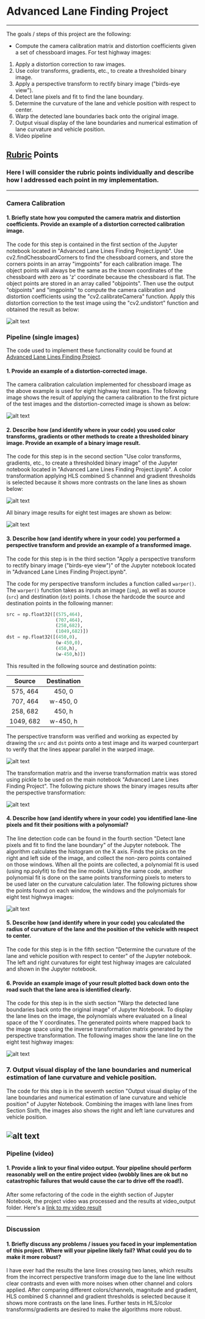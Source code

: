 # **Advanced Lane Finding Project**

---
The goals / steps of this project are the following:

* Compute the camera calibration matrix and distortion coefficients given a set of chessboard images.
For test highway images:
 1. Apply a distortion correction to raw images.
 2. Use color transforms, gradients, etc., to create a thresholded binary image.
 3. Apply a perspective transform to rectify binary image ("birds-eye view").
 4. Detect lane pixels and fit to find the lane boundary.
 5. Determine the curvature of the lane and vehicle position with respect to center.
 6. Warp the detected lane boundaries back onto the original image.
 7. Output visual display of the lane boundaries and numerical estimation of lane curvature and vehicle position.
 8. Video pipeline

[//]: # (Image References)

[image1]: ./output_images/undistort_output.png "Undistorted"
[image2]: ./output_images/undistort_Image.png "Road Transformed"
[image3]: ./output_images/combined_s_gradientthreshold.png "Binary"
[image4]: ./output_images/pipelineall.png "Binary Example"
[image5]: ./output_images/warped_image.png "Warp Example"
[image6]: ./output_images/orig_warped_all.png "Orig and Warp Example"
[image7]: ./output_images/color_fit_lines.png "Fit Visual"
[image8]: ./output_images/laneline_all.png "Output"
[image9]: ./output_images/laneline_curvature_all.png "Output"
[video1]: ./video_output/project_video.mp4 "Video"

## [Rubric](https://review.udacity.com/#!/rubrics/571/view) Points

### Here I will consider the rubric points individually and describe how I addressed each point in my implementation.  

---

### Camera Calibration

#### 1. Briefly state how you computed the camera matrix and distortion coefficients. Provide an example of a distortion corrected calibration image.

The code for this step is contained in the first section of the Jupyter notebook located in "Advanced Lane Lines Finding Project.ipynb". Use cv2.findChessboardCorners to find the chessboard corners, and store the corners points in an array "imgpoints" for each calibration image. The object points will always be the same as the known coordinates of the chessboard with zero as 'z' coordinate because the chessboard is flat. The object points are stored in an array called "objpoints". Then use the output "objpoints" and "imgpoints" to compute the camera calibration and distortion coefficients using the "cv2.calibrateCamera" function. Apply this distortion correction to the test image using the "cv2.undistort" function and obtained the result as below: 

![alt text][image1]

### Pipeline (single images)
The code used to implement these functionality could be found at [Advanced Lane Lines Finding Project](Advanced%Lane%Lines%Finding%Project.ipynb).

#### 1. Provide an example of a distortion-corrected image.

The camera calibration calculation implemented for chessboard image as the above example is used for eight highway test images. The following image shows the result of applying the camera calibration to the first picture of the test images and the distortion-corrected image is shown as below:

![alt text][image2]

#### 2. Describe how (and identify where in your code) you used color transforms, gradients or other methods to create a thresholded binary image.  Provide an example of a binary image result.

The code for this step is in the second section "Use color transforms, gradients, etc., to create a thresholded binary image" of the Jupyter notebook located in "Advanced Lane Lines Finding Project.ipynb". A color transformation applying HLS combined S channnel and gradient thresholds is selected because it shows more contrasts on the lane lines as shown below:

![alt text][image3]

All binary image results for eight test images are shown as below:

![alt text][image4]

#### 3. Describe how (and identify where in your code) you performed a perspective transform and provide an example of a transformed image.

The code for this step is in the third section "Apply a perspective transform to rectify binary image ("birds-eye view")" of the Jupyter notebook located in "Advanced Lane Lines Finding Project.ipynb".

The code for my perspective transform includes a function called `warper()`.  The `warper()` function takes as inputs an image (`img`), as well as source (`src`) and destination (`dst`) points.  I chose the hardcode the source and destination points in the following manner:

```python
src = np.float32([(575,464),
                  (707,464), 
                  (258,682), 
                  (1049,682)])
dst = np.float32([(450,0),
                  (w-450,0),
                  (450,h),
                  (w-450,h)])
```

This resulted in the following source and destination points:

| Source        | Destination   | 
|:-------------:|:-------------:| 
| 575, 464      | 450, 0        | 
| 707, 464      | w-450, 0      |
| 258, 682      | 450, h        |
| 1049, 682     | w-450, h      |

The perspective transform was verified and working as expected by drawing the `src` and `dst` points onto a test image and its warped counterpart to verify that the lines appear parallel in the warped image.

![alt text][image5]

The transformation matrix and the inverse transformation matrix was stored using pickle to be used on the main notebook "Advanced Lane Lines Finding Project". The following picture shows the binary images results after the perspective transformation:

![alt text][image6]

#### 4. Describe how (and identify where in your code) you identified lane-line pixels and fit their positions with a polynomial?

The line detection code can be found in the fourth section "Detect lane pixels and fit to find the lane boundary" of the Jupyter notebook. The algorithm calculates the histogram on the X axis. Finds the picks on the right and left side of the image, and collect the non-zero points contained on those windows. When all the points are collected, a polynomial fit is used (using np.polyfit) to find the line model. Using the same code, another polynomial fit is done on the same points transforming pixels to meters to be used later on the curvature calculation later. The following pictures show the points found on each window, the windows and the polynomials for eight test highwya images:

![alt text][image7]

#### 5. Describe how (and identify where in your code) you calculated the radius of curvature of the lane and the position of the vehicle with respect to center.

The code for this step is in the fifth section "Determine the curvature of the lane and vehicle position with respect to center" of the Jupyter notebook. The left and right curvatures for eight test highway images are calculated and shown in the Jupyter notebook.

#### 6. Provide an example image of your result plotted back down onto the road such that the lane area is identified clearly.

The code for this step is in the sixth section "Warp the detected lane boundaries back onto the original image" of Jupyter Notebook. To display the lane lines on the image, the polynomials where evaluated on a lineal space of the Y coordinates. The generated points where mapped back to the image space using the inverse transformation matrix generated by the perspective transformation. The following images show the lane line on the eight test highway images:

![alt text][image8]

### 7. Output visual display of the lane boundaries and numerical estimation of lane curvature and vehicle position.

The code for this step is in the seventh section "Output visual display of the lane boundaries and numerical estimation of lane curvature and vehicle position" of Jupyter Notebook. Combining the images with lane lines from Section Sixth, the images also shows the right and left lane curvatures and vehicle position.

![alt text][image9]
---

### Pipeline (video)

#### 1. Provide a link to your final video output.  Your pipeline should perform reasonably well on the entire project video (wobbly lines are ok but no catastrophic failures that would cause the car to drive off the road!).

After some refactoring of the code in the eighth section of Jupyter Notebook, the project video was processed and the results at video_output folder. Here's a [link to my video result](./video_output/project_video.mp4)

---

### Discussion

#### 1. Briefly discuss any problems / issues you faced in your implementation of this project.  Where will your pipeline likely fail?  What could you do to make it more robust?

I have ever had the results the lane lines crossing two lanes, which results from the incorrect perspective transform image due to the lane line without clear contrasts and even with more noises when other channel and colors applied. After comparing different colors/channels, magnitude and gradient, HLS combined S channnel and gradient thresholds is selected because it shows more contrasts on the lane lines. Further tests in HLS/color transforms/gradients are desired to make the algorithms more robust. 
